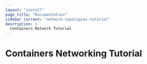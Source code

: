 ```yaml
---
layout: "install"
page_title: "Documentation"
sidebar_current: "network-topologies-tutorial"
description: |-
  Containers Network Tutorial
---
```


# Containers Networking Tutorial
